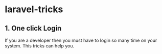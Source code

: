 # laravel-tricks
## 1. One click Login
If you are a developer then you must have to login so many time on your system. This tricks can help you.
